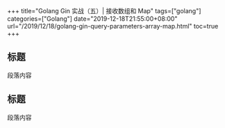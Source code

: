 +++
title="Golang Gin 实战（五）| 接收数组和 Map"
tags=["golang"]
categories=["Golang"]
date="2019-12-18T21:55:00+08:00"
url="/2019/12/18/golang-gin-query-parameters-array-map.html"
toc=true
+++

## 标题

段落内容

## 标题

段落内容
